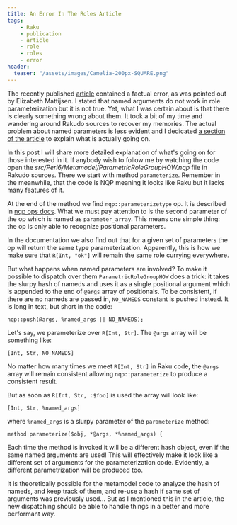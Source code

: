 ```yaml
---
title: An Error In The Roles Article
tags:
    - Raku
    - publication
    - article
    - role
    - roles
    - error
header:
  teaser: "/assets/images/Camelia-200px-SQUARE.png"
---
```

The recently published
[article](/arfb-publication/07-roles-or-when-one-is-many) contained a
factual error, as was pointed out by Elizabeth Mattijsen. I stated that named
arguments do not work in role parameterization but it is not true. Yet, what I
was certain about is that there is clearly something wrong about them. It took a
bit of my time and wandering around Rakudo sources to recover my memories.  The
actual problem about named parameters is less evident and I dedicated [a
section of the
article](/arfb-publication/07-roles-or-when-one-is-many/#a-bit-of-cold-shower)
to explain what is actually going on.

In this post I will share more detailed explanation of what's going on for those
interested in it. If anybody wish to follow me by watching the code open the
_src/Perl6/Metamodel/ParametricRoleGroupHOW.nqp_ file in Rakudo sources. There
we start with method `parameterize`. Remember in the meanwhile, that the code is
NQP meaning it looks like Raku but it lacks many features of it.

At the end of the method we find `nqp::parameterizetype` op. It is described in
[nqp ops
docs](https://github.com/Raku/nqp/blob/master/docs/ops.markdown#-parametric-extensions).
What we must pay attention to is the second parameter of the op which is named
as `parameter_array`. This means one simple thing: the op is only able to
recognize positional parameters.

In the documentation we also find out that for a given set of parameters the op
will return the same type parameterization. Apparently, this is how we make sure
that `R[Int, "ok"]` will remain the same role currying everywhere.

But what happens when named parameters are involved? To make it possible to
dispatch over them `ParametricRoleGroupHOW` does a trick: it takes the slurpy
hash of nameds and uses it as a single positional argument which is appended to
the end of `@args` array of positionals. To be consistent, if there are no nameds
are passed in, `NO_NAMEDS` constant is pushed instead. It is long in text, but
short in the code:

```
nqp::push(@args, %named_args || NO_NAMEDS);
```

Let's say, we parameterize over `R[Int, Str]`. The `@args` array will be
something like:

```
[Int, Str, NO_NAMEDS]
```

No matter how many times we meet `R[Int, Str]` in Raku code, the `@args` array
will remain consistent allowing `nqp::parameterize` to produce a consistent
result.

But as soon as `R[Int, Str, :$foo]` is used the array will look like:

```
[Int, Str, %named_args]
```

where `%named_args` is a slurpy parameter of the `parameterize` method:

```
method parameterize($obj, *@args, *%named_args) {
```

Each time the method is invoked it will be a different hash object, even if the
same named arguments are used! This will effectively make it look like a
different set of arguments for the parameterization code. Evidently, a different
parametrization will be produced too.

It is theoretically possible for the metamodel code to analyze the hash of
nameds, and keep track of them, and re-use a hash if same set of arguments was
previously used... But as I mentioned this in the article, the new dispatching
should be able to handle things in a better and more performant way.
